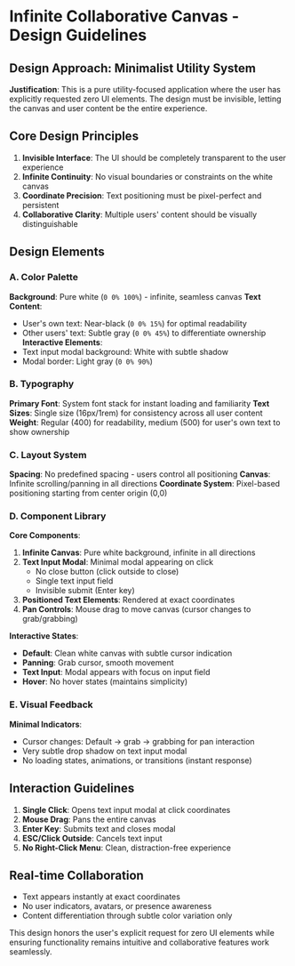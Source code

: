 # Infinite Collaborative Canvas - Design Guidelines

## Design Approach: Minimalist Utility System
**Justification**: This is a pure utility-focused application where the user has explicitly requested zero UI elements. The design must be invisible, letting the canvas and user content be the entire experience.

## Core Design Principles
1. **Invisible Interface**: The UI should be completely transparent to the user experience
2. **Infinite Continuity**: No visual boundaries or constraints on the white canvas
3. **Coordinate Precision**: Text positioning must be pixel-perfect and persistent
4. **Collaborative Clarity**: Multiple users' content should be visually distinguishable

## Design Elements

### A. Color Palette
**Background**: Pure white (`0 0% 100%`) - infinite, seamless canvas
**Text Content**: 
- User's own text: Near-black (`0 0% 15%`) for optimal readability
- Other users' text: Subtle gray (`0 0% 45%`) to differentiate ownership
**Interactive Elements**:
- Text input modal background: White with subtle shadow
- Modal border: Light gray (`0 0% 90%`)

### B. Typography
**Primary Font**: System font stack for instant loading and familiarity
**Text Sizes**: Single size (16px/1rem) for consistency across all user content
**Weight**: Regular (400) for readability, medium (500) for user's own text to show ownership

### C. Layout System
**Spacing**: No predefined spacing - users control all positioning
**Canvas**: Infinite scrolling/panning in all directions
**Coordinate System**: Pixel-based positioning starting from center origin (0,0)

### D. Component Library

**Core Components**:
1. **Infinite Canvas**: Pure white background, infinite in all directions
2. **Text Input Modal**: Minimal modal appearing on click
   - No close button (click outside to close)
   - Single text input field
   - Invisible submit (Enter key)
3. **Positioned Text Elements**: Rendered at exact coordinates
4. **Pan Controls**: Mouse drag to move canvas (cursor changes to grab/grabbing)

**Interactive States**:
- **Default**: Clean white canvas with subtle cursor indication
- **Panning**: Grab cursor, smooth movement
- **Text Input**: Modal appears with focus on input field
- **Hover**: No hover states (maintains simplicity)

### E. Visual Feedback
**Minimal Indicators**:
- Cursor changes: Default → grab → grabbing for pan interaction
- Very subtle drop shadow on text input modal
- No loading states, animations, or transitions (instant response)

## Interaction Guidelines
1. **Single Click**: Opens text input modal at click coordinates
2. **Mouse Drag**: Pans the entire canvas
3. **Enter Key**: Submits text and closes modal
4. **ESC/Click Outside**: Cancels text input
5. **No Right-Click Menu**: Clean, distraction-free experience

## Real-time Collaboration
- Text appears instantly at exact coordinates
- No user indicators, avatars, or presence awareness
- Content differentiation through subtle color variation only

This design honors the user's explicit request for zero UI elements while ensuring functionality remains intuitive and collaborative features work seamlessly.